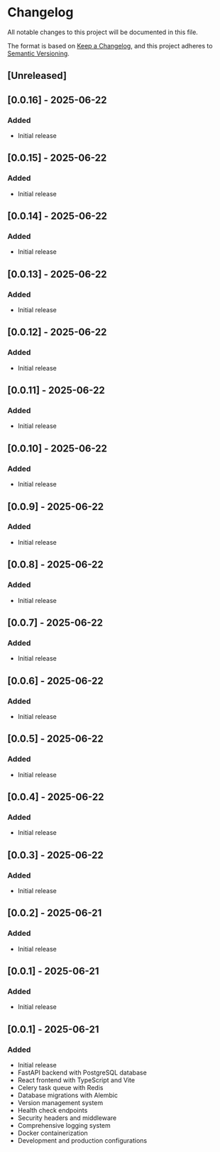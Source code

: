 # Changelog

All notable changes to this project will be documented in this file.

The format is based on [Keep a Changelog](https://keepachangelog.com/en/1.0.0/),
and this project adheres to [Semantic Versioning](https://semver.org/spec/v2.0.0.html).

## [Unreleased]

















## [0.0.16] - 2025-06-22

### Added
- Initial release

## [0.0.15] - 2025-06-22

### Added
- Initial release

## [0.0.14] - 2025-06-22

### Added
- Initial release

## [0.0.13] - 2025-06-22

### Added
- Initial release

## [0.0.12] - 2025-06-22

### Added
- Initial release

## [0.0.11] - 2025-06-22

### Added
- Initial release

## [0.0.10] - 2025-06-22

### Added
- Initial release

## [0.0.9] - 2025-06-22

### Added
- Initial release

## [0.0.8] - 2025-06-22

### Added
- Initial release

## [0.0.7] - 2025-06-22

### Added
- Initial release

## [0.0.6] - 2025-06-22

### Added
- Initial release

## [0.0.5] - 2025-06-22

### Added
- Initial release

## [0.0.4] - 2025-06-22

### Added
- Initial release

## [0.0.3] - 2025-06-22

### Added
- Initial release

## [0.0.2] - 2025-06-21

### Added
- Initial release

## [0.0.1] - 2025-06-21

### Added
- Initial release

## [0.0.1] - 2025-06-21

### Added

- Initial release
- FastAPI backend with PostgreSQL database
- React frontend with TypeScript and Vite
- Celery task queue with Redis
- Database migrations with Alembic
- Version management system
- Health check endpoints
- Security headers and middleware
- Comprehensive logging system
- Docker containerization
- Development and production configurations
